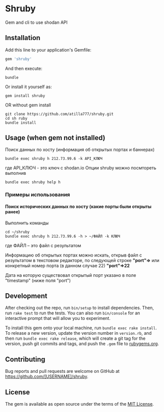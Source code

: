 # Shruby
Gem and cli to use shodan API

## Installation

Add this line to your application's Gemfile:

```ruby
gem 'shruby'
```

And then execute:
```shell
bundle
```
Or install it yourself as:
```shell
gem install shruby
``` 
OR without gem install
```shell
git clone https://github.com/atilla777/shruby.git
cd sh ruby
bundle install
```
## Usage (when gem not installed)
Поиск данных по хосту (информация об открытых портах и баннерах)
```shell
bundle exec shruby h 212.73.99.6 -k API_КЛЮЧ
```
где API_КЛЮЧ - это ключ с shodan.io
Опции shruby можно посмтореть выполнив
```shell
bundle exec shruby help h
```
### Примеры использования
#### Поиск исторических данных по хосту (какие порты были открыты ранее)
Выполнить команды
```shell
cd ~/shruby 
bundle exec shruby h 212.73.99.6 -h > ~/ФАЙЛ -k КЛЮЧ
```
где ФАЙЛ – это файл с результатом

Информацию об открытых портах можно искать, открыв файл с результатом в текстовом редакторе, по следующей строке
**"port"=>**
или конкретный номер порта (в данном случае 22)
**"port"=>22**
 
Дата на которую существовал открытый порт указано в поле "timestamp" (ниже поля "port")

## Development

After checking out the repo, run `bin/setup` to install dependencies. Then, run `rake test` to run the tests. You can also run `bin/console` for an interactive prompt that will allow you to experiment.

To install this gem onto your local machine, run `bundle exec rake install`. To release a new version, update the version number in `version.rb`, and then run `bundle exec rake release`, which will create a git tag for the version, push git commits and tags, and push the `.gem` file to [rubygems.org](https://rubygems.org).

## Contributing

Bug reports and pull requests are welcome on GitHub at https://github.com/[USERNAME]/shruby.

## License

The gem is available as open source under the terms of the [MIT License](https://opensource.org/licenses/MIT).
